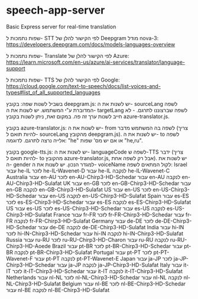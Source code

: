 # speech-app-server
Basic Express server for real-time translation

שפות נתמכות ל- STT לפי הקישור להלן של Deepgram מודל nova-3:
https://developers.deepgram.com/docs/models-languages-overview

שפות נתמכות ל- Translate לפי הקישור להלן של Azure:
https://learn.microsoft.com/en-us/azure/ai-services/translator/language-support

שפות נתמכות ל- TTS לפי הקישור להלן של Google:
https://cloud.google.com/text-to-speech/docs/list-voices-and-types#list_of_all_supported_languages

בשביל לשנות שפה:
בקובץ deepgram.js:
יש לשנות את ה- sourceLang לשפה המדוברת ע"י המשתמש.
יש לשנות את ה- targetLang לשפה שברצוננו לתרגם. - לא חייב לשנות ערך זה פה. במקום זאת, ניתן לשנות בקובץ azure-translator.js.

בקובץ azure-translator.js:
יש לשנות את ה- from לשפה בה המשתמש מדבר (צריך להיות תואם ל- sourceLang מהקובץ deepgram.js).
יש לשנות את ה- to לשפה אלייה נרצה לתרגם. לדוגמה: "he" או אם יש מס' שפות "he,ru".

בקובץ google-tts.js:
יש לשנות את ה- languageCode לשפה ש-TTS ידבר (צריך להיות תואם ל- to מהקובץ azure-translator.js, אבל רק לשפה אחת).
יש לשנות את ה- gender למגדר הנכון.
יש לשנות את ה- voiceName לקול המתאים לשפה:
Israel
עבור he-IL לזכר	he-IL-Wavenet-D 
עבור he-IL לנקבה he-IL-Wavenet-C
Australia
עבור en-AU לזכר en-AU-Chirp3-HD-Schedar
עבור en-AU לנקבה en-AU-Chirp3-HD-Sulafat
UK
עבור en-GB לזכר en-GB-Chirp3-HD-Schedar
עבור en-GB לנקבה en-GB-Chirp3-HD-Sulafat
US
עבור en-US לזכר en-US-Chirp3-HD-Schedar
עבור en-US לנקבה en-US-Chirp3-HD-Sulafat
Spain
עבור es-ES לזכר es-ES-Chirp3-HD-Schedar
עבור es-ES לנקבה es-ES-Chirp3-HD-Sulafat
US
עבור es-US לזכר es-US-Chirp3-HD-Schedar
עבור es-US לנקבה es-US-Chirp3-HD-Sulafat
France
עבור fr-FR לזכר fr-FR-Chirp3-HD-Schedar
עבור fr-FR לנקבה fr-FR-Chirp3-HD-Sulafat
Germany
עבור de-DE לזכר de-DE-Chirp3-HD-Schedar
עבור de-DE לנקבה de-DE-Chirp3-HD-Sulafat
India
עבור hi-IN לזכר hi-IN-Chirp3-HD-Schedar
עבור hi-IN לנקבה hi-IN-Chirp3-HD-Sulafat
Russia
עבור ru-RU לזכר	ru-RU-Chirp3-HD-Charon
עבור ru-RU לנקבה ru-RU-Chirp3-HD-Aoede
Brazil
עבור pt-BR לזכר pt-BR-Chirp3-HD-Schedar
עבור pt-BR לנקבה pt-BR-Chirp3-HD-Sulafat
Portugal
עבור pt-PT לזכר pt-PT-Wavenet-F
עבור pt-PT לנקבה pt-PT-Wavenet-E
Japan
עבור ja-JP לזכר ja-JP-Chirp3-HD-Schedar
עבור ja-JP לנקבה ja-JP-Chirp3-HD-Sulafat
Italy
עבור it-IT לזכר it-IT-Chirp3-HD-Schedar
עבור it-IT לנקבה it-IT-Chirp3-HD-Sulafat
Netherlands
עבור nl-NL לזכר nl-NL-Chirp3-HD-Schedar
עבור nl-NL לנקבה 	nl-NL-Chirp3-HD-Sulafat
Belgium
עבור nl-BE לזכר nl-BE-Chirp3-HD-Schedar
עבור nl-BE לנקבה nl-BE-Chirp3-HD-Sulafat

